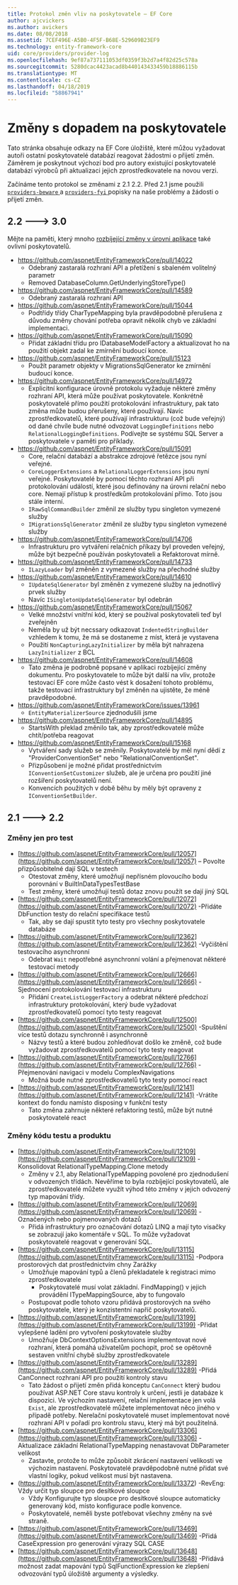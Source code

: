 ```yaml
---
title: Protokol změn vliv na poskytovatele – EF Core
author: ajcvickers
ms.author: avickers
ms.date: 08/08/2018
ms.assetid: 7CEF496E-A5B0-4F5F-B68E-529609B23EF9
ms.technology: entity-framework-core
uid: core/providers/provider-log
ms.openlocfilehash: 9ef87a737111053df0359f3b2d7a4f82d25c578a
ms.sourcegitcommit: 5280dcac4423acad8b440143433459b18886115b
ms.translationtype: MT
ms.contentlocale: cs-CZ
ms.lasthandoff: 04/18/2019
ms.locfileid: "58867941"
---
```

# <a name="provider-impacting-changes"></a>Změny s dopadem na poskytovatele

Tato stránka obsahuje odkazy na EF Core úložiště, které můžou vyžadovat autoři ostatní poskytovatelé databází reagovat žádostmi o přijetí změn. Záměrem je poskytnout výchozí bod pro autory existující poskytovatelé databází výrobců při aktualizaci jejich zprostředkovatele na novou verzi.

Začínáme tento protokol se změnami z 2.1 2.2. Před 2.1 jsme použili [ `providers-beware` ](https://github.com/aspnet/EntityFrameworkCore/labels/providers-beware) a [ `providers-fyi` ](https://github.com/aspnet/EntityFrameworkCore/labels/providers-fyi) popisky na naše problémy a žádosti o přijetí změn.

## <a name="22-----30"></a>2.2 ---> 3.0

Mějte na paměti, který mnoho [rozbíjející změny v úrovni aplikace](../what-is-new/ef-core-3.0/breaking-changes.md) také ovlivní poskytovatelů.

* https://github.com/aspnet/EntityFrameworkCore/pull/14022
  * Odebraný zastaralá rozhraní API a přetížení s sbaleném volitelný parametr
  * Removed DatabaseColumn.GetUnderlyingStoreType()
* https://github.com/aspnet/EntityFrameworkCore/pull/14589
  * Odebraný zastaralá rozhraní API
* https://github.com/aspnet/EntityFrameworkCore/pull/15044
  * Podtřídy třídy CharTypeMapping byla pravděpodobně přerušena z důvodu změny chování potřeba opravit několik chyb ve základní implementaci.
* https://github.com/aspnet/EntityFrameworkCore/pull/15090
  * Přidat základní třídu pro IDatabaseModelFactory a aktualizovat ho na použití objekt zadal ke zmírnění budoucí konce.
* https://github.com/aspnet/EntityFrameworkCore/pull/15123
  * Použít parametr objekty v MigrationsSqlGenerator ke zmírnění budoucí konce.
* https://github.com/aspnet/EntityFrameworkCore/pull/14972
  * Explicitní konfigurace úrovně protokolu vyžaduje některé změny rozhraní API, která může používat poskytovatele. Konkrétně poskytovatelé přímo použití protokolování infrastruktury, pak tato změna může budou přerušeny, které používají. Navíc zprostředkovatelů, které používají infrastrukturu (což bude veřejný) od dané chvíle bude nutné odvozovat `LoggingDefinitions` nebo `RelationalLoggingDefinitions`. Podívejte se systému SQL Server a poskytovatele v paměti pro příklady.
* https://github.com/aspnet/EntityFrameworkCore/pull/15091
  * Core, relační databází a abstrakce zdrojové řetězce jsou nyní veřejné.
  * `CoreLoggerExtensions` a `RelationalLoggerExtensions` jsou nyní veřejné. Poskytovatelé by pomocí těchto rozhraní API při protokolování událostí, které jsou definovány na úrovni relační nebo core. Nemají přístup k prostředkům protokolování přímo. Toto jsou stále interní.
  * `IRawSqlCommandBuilder` změnil ze služby typu singleton vymezené služby
  * `IMigrationsSqlGenerator` změnil ze služby typu singleton vymezené služby
* https://github.com/aspnet/EntityFrameworkCore/pull/14706
  * Infrastrukturu pro vytváření relačních příkazy byl proveden veřejný, může být bezpečně používán poskytovateli a Refaktorovat mírně.
* https://github.com/aspnet/EntityFrameworkCore/pull/14733
  * `ILazyLoader` byl změněn z vymezené služby na přechodné služby
* https://github.com/aspnet/EntityFrameworkCore/pull/14610
  * `IUpdateSqlGenerator` byl změněn z vymezené služby na jednotlivý prvek služby
  * Navíc `ISingletonUpdateSqlGenerator` byl odebrán
* https://github.com/aspnet/EntityFrameworkCore/pull/15067
  * Velké množství vnitřní kód, který se používal poskytovateli teď byl zveřejněn
  * Neměla by už být necssary odkazovat `IndentedStringBuilder` vzhledem k tomu, že má se dostaneme z míst, která je vystavena
  * Použití `NonCapturingLazyInitializer` by měla být nahrazena `LazyInitializer` z BCL
* https://github.com/aspnet/EntityFrameworkCore/pull/14608
  * Tato změna je podrobně popsané v aplikaci rozbíjející změny dokumentu. Pro poskytovatele to může být další na vliv, protože testovací EF core může často vést k dosažení tohoto problému, takže testovací infrastruktury byl změněn na ujistěte, že méně pravděpodobné.
* https://github.com/aspnet/EntityFrameworkCore/issues/13961
  * `EntityMaterializerSource` zjednodušili jsme
* https://github.com/aspnet/EntityFrameworkCore/pull/14895
  * StartsWith překlad změnilo tak, aby zprostředkovatelé může chtít/potřeba reagovat
* https://github.com/aspnet/EntityFrameworkCore/pull/15168
  * Vytváření sady služeb se změnily. Poskytovatelé by měl nyní dědí z "ProviderConventionSet" nebo "RelationalConventionSet".
  * Přizpůsobení je možné přidat prostřednictvím `IConventionSetCustomizer` služeb, ale je určena pro použití jiné rozšíření poskytovatelů není.
  * Konvencích použitých v době běhu by měly být opraveny z `IConventionSetBuilder`.

## <a name="21-----22"></a>2.1 ---> 2.2

### <a name="test-only-changes"></a>Změny jen pro test

* [https://github.com/aspnet/EntityFrameworkCore/pull/12057](https://github.com/aspnet/EntityFrameworkCore/pull/12057) – Povolte přizpůsobitelné dají SQL v testech
  * Otestovat změny, které umožňují nepřísném plovoucího bodu porovnání v BuiltInDataTypesTestBase
  * Test změny, které umožňují testů dotaz znovu použít se dají jiný SQL
* [https://github.com/aspnet/EntityFrameworkCore/pull/12072](https://github.com/aspnet/EntityFrameworkCore/pull/12072) -Přidáte DbFunction testy do relační specifikace testů
  * Tak, aby se dají spustit tyto testy pro všechny poskytovatele databáze
* [https://github.com/aspnet/EntityFrameworkCore/pull/12362](https://github.com/aspnet/EntityFrameworkCore/pull/12362) -Vyčištění testovacího asynchronní
  * Odebrat `Wait` nepotřebné asynchronní volání a přejmenovat některé testovací metody
* [https://github.com/aspnet/EntityFrameworkCore/pull/12666](https://github.com/aspnet/EntityFrameworkCore/pull/12666) -Sjednocení protokolování testovací infrastrukturu
  * Přidání `CreateListLoggerFactory` a odebrat některé předchozí infrastruktury protokolování, který bude vyžadovat zprostředkovatelů pomocí tyto testy reagovat
* [https://github.com/aspnet/EntityFrameworkCore/pull/12500](https://github.com/aspnet/EntityFrameworkCore/pull/12500) -Spuštění více testů dotazu synchronně i asynchronně
  * Názvy testů a které budou zohledňovat došlo ke změně, což bude vyžadovat zprostředkovatelů pomocí tyto testy reagovat
* [https://github.com/aspnet/EntityFrameworkCore/pull/12766](https://github.com/aspnet/EntityFrameworkCore/pull/12766) -Přejmenování navigaci v modelu ComplexNavigations
  * Možná bude nutné zprostředkovatelů tyto testy pomocí react
* [https://github.com/aspnet/EntityFrameworkCore/pull/12141](https://github.com/aspnet/EntityFrameworkCore/pull/12141) -Vrátíte kontext do fondu namísto disposing v funkční testy
  * Tato změna zahrnuje některé refaktoring testů, může být nutné poskytovatelé react


### <a name="test-and-product-code-changes"></a>Změny kódu testu a produktu

* [https://github.com/aspnet/EntityFrameworkCore/pull/12109](https://github.com/aspnet/EntityFrameworkCore/pull/12109) -Konsolidovat RelationalTypeMapping.Clone metody
  * Změny v 2.1, aby RelationalTypeMapping povolené pro zjednodušení v odvozených třídách. Nevěříme to byla rozbíjející poskytovatelů, ale zprostředkovatelé můžete využít výhod této změny v jejich odvozený typ mapování třídy.
* [https://github.com/aspnet/EntityFrameworkCore/pull/12069](https://github.com/aspnet/EntityFrameworkCore/pull/12069) -Označených nebo pojmenovaných dotazů
  * Přidá infrastruktury pro označování dotazů LINQ a mají tyto visačky se zobrazují jako komentáře v SQL. To může vyžadovat poskytovatelé reagovat v generování SQL.
* [https://github.com/aspnet/EntityFrameworkCore/pull/13115](https://github.com/aspnet/EntityFrameworkCore/pull/13115) -Podpora prostorových dat prostřednictvím chny Zarážky
  * Umožňuje mapování typů a členů překladatele k registraci mimo zprostředkovatele
    * Poskytovatelé musí volat základní. FindMapping() v jejich provádění ITypeMappingSource, aby to fungovalo
  * Postupovat podle tohoto vzoru přidává prostorových na svého poskytovatele, který je konzistentní napříč poskytovatelů.
* [https://github.com/aspnet/EntityFrameworkCore/pull/13199](https://github.com/aspnet/EntityFrameworkCore/pull/13199) -Přidat vylepšené ladění pro vytvoření poskytovatele služby
  * Umožňuje DbContextOptionsExtensions implementovat nové rozhraní, která pomáhá uživatelům pochopit, proč se opětovně sestaven vnitřní chybě služby zprostředkovatele
* [https://github.com/aspnet/EntityFrameworkCore/pull/13289](https://github.com/aspnet/EntityFrameworkCore/pull/13289) -Přidá CanConnect rozhraní API pro použití kontroly stavu
  * Tato žádost o přijetí změn přidá konceptu `CanConnect` který budou používat ASP.NET Core stavu kontroly k určení, jestli je databáze k dispozici. Ve výchozím nastavení, relační implementace jen volá `Exist`, ale zprostředkovatelé můžete implementovat něco jiného v případě potřeby. Nerelační poskytovatelé muset implementovat nové rozhraní API v pořadí pro kontrolu stavu, který má být použitelná.
* [https://github.com/aspnet/EntityFrameworkCore/pull/13306](https://github.com/aspnet/EntityFrameworkCore/pull/13306) -Aktualizace základní RelationalTypeMapping nenastavovat DbParameter velikost
  * Zastavte, protože to může způsobit zkrácení nastavení velikosti ve výchozím nastavení. Poskytovatelé pravděpodobně nutné přidat své vlastní logiky, pokud velikost musí být nastavena.
* (https://github.com/aspnet/EntityFrameworkCore/pull/13372) -RevEng: Vždy určit typ sloupce pro desítkové sloupce
  * Vždy Konfigurujte typ sloupce pro desítkové sloupce automaticky generovaný kód, místo konfigurace podle konvence.
  * Poskytovatelé, neměli byste potřebovat všechny změny na své straně.
* [https://github.com/aspnet/EntityFrameworkCore/pull/13469](https://github.com/aspnet/EntityFrameworkCore/pull/13469) -Přidá CaseExpression pro generování výrazy SQL CASE
* [https://github.com/aspnet/EntityFrameworkCore/pull/13648](https://github.com/aspnet/EntityFrameworkCore/pull/13648) -Přidává možnost zadat mapování typů SqlFunctionExpression ke zlepšení odvozování typů úložiště argumenty a výsledky.
